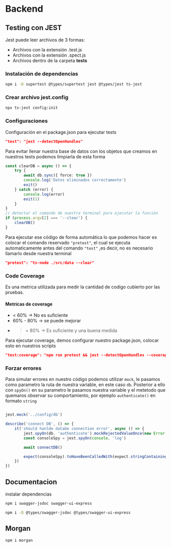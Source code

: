 # Backend

## Testing con JEST
Jest puede leer archivos de 3 formas:

* Archivos con la extensión .test.js
* Archivos con la extensión .spect.js
* Archivos dentro de la carpeta __tests__

### Instalación de dependencias

```bash
npm i -D supertest @types/supertest jest @types/jest ts-jest
```

### Crear archivo jest.config

```bash
npx ts-jest config:init
```

### Configuraciones

Configuración en el package.json para ejecutar tests

```json
"test": "jest --detectOpenHandles"
```

Para evitar llenar nuestra base de datos con los objetos que creamos en nuestros tests podemos limpiarla de esta forma

```ts
const clearDB = async () => {
    try {
        await db.sync({ force: true })
        console.log('Datos eliminados correctamente')
        exit()
    } catch (error) {
        console.log(error)
        exit(1)
    }
}
// detectar el comando de nuestra terminal para ejecutar la función
if (process.argv[2] === '--clear') {
    clearDB()
}
```

Para ejecutar ese código de forma automática lo que podemos hacer es colocar el comando reservado ``"pretest"``, el cual se ejecuta automaticamente antes del comando ``"test"`` ,es decir, no es necesario llamarlo desde nuestra terminal
```json
"pretest": "ts-node ./src/data --clear"
```
### Code Coverage
Es una metrica utilizada para medir la cantidad de codigo cubierto por las pruebas.

#### Metricas de coverage
* < 60% -> No es suficiente
* 60% - 80% -> se puede mejorar
* >= 80% -> Es suficiente y una buena medida

Para ejecutar coverage, demos configurar nuestro package.json, colocar esto en nuestros scripts
```json
"test:coverage": "npm run pretest && jest --detectOpenHandles --coverage"
```

### Forzar errores
Para simular errores en nuestro código podemos utilizar ``mock``, le pasamos como parametro la ruta de nuestra variable, en este caso ``db``. Posterior a ello con ``spyOn()`` en su parametro le pasamos nuestra variable y el metetodo que quemaros observar su comportamiento, por ejemplo ``authenticate()`` en formato ``string``

```ts

jest.mock('../config/db')

describe('connect DB', () => {
    it('should hanlde databe connection error', async () => {
        jest.spyOn(db, 'authenticate').mockRejectedValueOnce(new Error('Error al conectar a la BD'))
        const consoleSpy = jest.spyOn(console, 'log')

        await connectDB()

        expect(consoleSpy).toHaveBeenCalledWith(expect.stringContaining('Error al conectar a la BD'))
    })
})
```


## Documentacion

instalar dependencias
```bash
npm i swagger-jsdoc swagger-ui-express
```

```bash
npm i -D @types/swagger-jsdoc @types/swagger-ui-express
```

## Morgan
```bash
npm i morgan
```